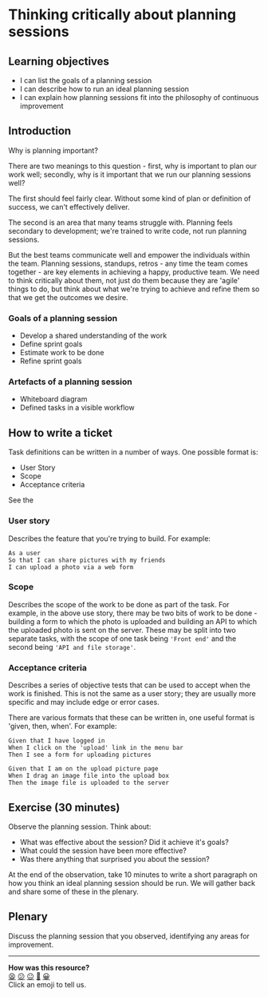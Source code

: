 # Thinking critically about planning sessions

## Learning objectives

- I can list the goals of a planning session
- I can describe how to run an ideal planning session
- I can explain how planning sessions fit into the philosophy of continuous improvement

## Introduction

Why is planning important?

There are two meanings to this question - first, why is important to plan our work well; secondly, why is it important that we run our planning sessions well?

The first should feel fairly clear. Without some kind of plan or definition of success, we can't effectively deliver.

The second is an area that many teams struggle with. Planning feels secondary to development; we're trained to write code, not run planning sessions.

But the best teams communicate well and empower the individuals within the team. Planning sessions, standups, retros - any time the team comes together - are key elements in achieving a happy, productive team. We need to think critically about them, not just do them because they are 'agile' things to do, but think about what we're trying to achieve and refine them so that we get the outcomes we desire.

### Goals of a planning session

- Develop a shared understanding of the work
- Define sprint goals
- Estimate work to be done
- Refine sprint goals

### Artefacts of a planning session

- Whiteboard diagram
- Defined tasks in a visible workflow

## How to write a ticket
Task definitions can be written in a number of ways. One possible format is:

- User Story
- Scope
- Acceptance criteria

See the

### User story
Describes the feature that you're trying to build. For example:

```
As a user
So that I can share pictures with my friends
I can upload a photo via a web form
```

### Scope
Describes the scope of the work to be done as part of the task. For example, in the above use story, there may be two bits of work to be done - building a form to which the photo is uploaded and building an API to which the uploaded photo is sent on the server. These may be split into two separate tasks, with the scope of one task being `'Front end'` and the second being `'API and file storage'`.

### Acceptance criteria
Describes a series of objective tests that can be used to accept when the work is finished. This is not the same as a user story; they are usually more specific and may include edge or error cases.

There are various formats that these can be written in, one useful format is 'given, then, when'. For example:

```
Given that I have logged in
When I click on the 'upload' link in the menu bar
Then I see a form for uploading pictures

Given that I am on the upload picture page
When I drag an image file into the upload box
Then the image file is uploaded to the server
```

## Exercise (30 minutes)

Observe the planning session. Think about:
- What was effective about the session? Did it achieve it's goals?
- What could the session have been more effective?
- Was there anything that surprised you about the session?

At the end of the observation, take 10 minutes to write a short paragraph on how you think an ideal planning session should be run. We will gather back and share some of these in the plenary.

## Plenary

Discuss the planning session that you observed, identifying any areas for improvement.

<!-- BEGIN GENERATED SECTION DO NOT EDIT -->

---

**How was this resource?**  
[😫](https://airtable.com/shrUJ3t7KLMqVRFKR?prefill_Repository=skills-workshops&prefill_File=week-6/critical-thinking-planning-session/README.md&prefill_Sentiment=😫) [😕](https://airtable.com/shrUJ3t7KLMqVRFKR?prefill_Repository=skills-workshops&prefill_File=week-6/critical-thinking-planning-session/README.md&prefill_Sentiment=😕) [😐](https://airtable.com/shrUJ3t7KLMqVRFKR?prefill_Repository=skills-workshops&prefill_File=week-6/critical-thinking-planning-session/README.md&prefill_Sentiment=😐) [🙂](https://airtable.com/shrUJ3t7KLMqVRFKR?prefill_Repository=skills-workshops&prefill_File=week-6/critical-thinking-planning-session/README.md&prefill_Sentiment=🙂) [😀](https://airtable.com/shrUJ3t7KLMqVRFKR?prefill_Repository=skills-workshops&prefill_File=week-6/critical-thinking-planning-session/README.md&prefill_Sentiment=😀)  
Click an emoji to tell us.

<!-- END GENERATED SECTION DO NOT EDIT -->
